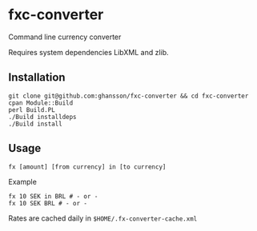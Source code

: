 # fxc-converter
Command line currency converter

Requires system dependencies LibXML and zlib.

## Installation

```(bash)
git clone git@github.com:ghansson/fxc-converter && cd fxc-converter
cpan Module::Build
perl Build.PL
./Build installdeps
./Build install
```
## Usage

```fx [amount] [from currency] in [to currency]```

Example

```(bash)
fx 10 SEK in BRL # - or -
fx 10 SEK BRL # - or -
```
Rates are cached daily in ```$HOME/.fx-converter-cache.xml```

